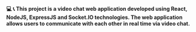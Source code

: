 #### :computer: :telephone_receiver: This project is a video chat web application developed using React, NodeJS, ExpressJS and Socket.IO technologies. The web application allows users to communicate with each other in real time via video chat.
